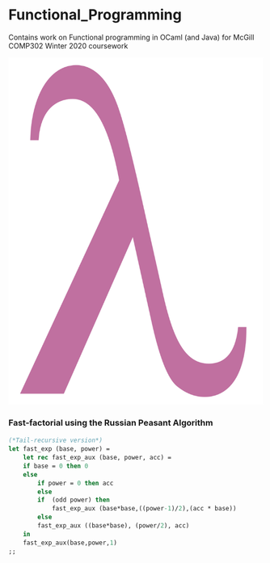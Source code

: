 # Functional_Programming
Contains work on Functional programming in OCaml (and Java) for McGill COMP302 Winter 2020 coursework

![](Lambda-letter-lowercase-symbol.svg)

### Fast-factorial using the Russian Peasant Algorithm 
```ml
(*Tail-recursive version*)
let fast_exp (base, power) = 
    let rec fast_exp_aux (base, power, acc) = 
    if base = 0 then 0 
    else 
        if power = 0 then acc  
        else 
        if  (odd power) then 
            fast_exp_aux (base*base,((power-1)/2),(acc * base)) 
        else 
        fast_exp_aux ((base*base), (power/2), acc)
    in 
    fast_exp_aux(base,power,1)
;; 

```
